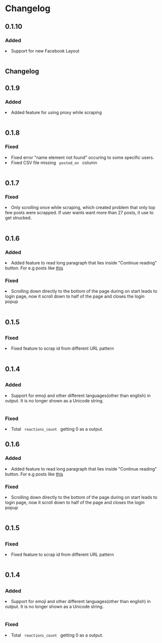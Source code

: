 <h1> Changelog </h1>
<section>
<h2> 0.1.10 </h2>
<h3>Added</h3>
<li>Support for new Facebook Layout</li>

<br>
<h1> Changelog </h1>
<section>
<h2> 0.1.9 </h2>
<h3>Added</h3>
<li>Added feature for using proxy while scraping</li>

<br>


<section>
<h2> 0.1.8 </h2>
<h3>Fixed</h3>
<li>Fixed error "name element not found" occuring to some specific users.</li>
<li>Fixed CSV file missing <code> posted_on </code> column</li>
<br>


<h2> 0.1.7 </h2>
<h3>Fixed</h3>
<li>Only scrolling once while scraping, which created problem that only top few posts were scrapped. If user wants want more than 27 posts, it use to get strucked.</li>

<br>


<h2> 0.1.6 </h2>
<h3>Added</h3>
<li>Added feature to read long paragraph that lies inside "Continue reading" button. For e.g posts like <a href="https://www.facebook.com/permalink.php?story_fbid=174993781068849&id=109867790914782&__tn__=K-R" target="_blank">this</a></li>
<h3>Fixed</h3>
<li>Scrolling down directly to the bottom of the page during on start leads to login page, now it scroll down to half of the page and closes the login popup</li>
<br>

<h2> 0.1.5 <h2>
<h3>Fixed</h3>
<li>Fixed feature to scrap id from different URL pattern</li>

<br>

<h2> 0.1.4 <h2>
<h3>Added</h3>
<li> Support for emoji and other different languages(other than english) in output. It is no longer shown as a Unicode string.</li>

<br>

<h3> Fixed </h3>
<li> Total <code> reactions_count </code> getting 0 as a output. </li>

</section>
<section>

<h2> 0.1.6 </h2>
<h3>Added</h3>
<li>Added feature to read long paragraph that lies inside "Continue reading" button. For e.g posts like <a href="https://www.facebook.com/permalink.php?story_fbid=174993781068849&id=109867790914782&__tn__=K-R" target="_blank">this</a></li>
<h3>Fixed</h3>
<li>Scrolling down directly to the bottom of the page during on start leads to login page, now it scroll down to half of the page and closes the login popup</li>
<br>

<h2> 0.1.5 <h2>
<h3>Fixed</h3>
<li>Fixed feature to scrap id from different URL pattern</li>

<br>

<h2> 0.1.4 <h2>
<h3>Added</h3>
<li> Support for emoji and other different languages(other than english) in output. It is no longer shown as a Unicode string.</li>

<br>

<h3> Fixed </h3>
<li> Total <code> reactions_count </code> getting 0 as a output. </li>

</section>

